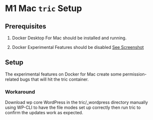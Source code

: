 # M1 Mac `tric` Setup

## Prerequisites

1. Docker Desktop For Mac should be installed and running.

2. Docker Experimental Features should be disabled [See Screenshot](https://drive.google.com/file/d/1ccghYtRqw2mqKUHNHKbC5Y7XjPBQoXz1/view?usp=sharing)

## Setup

The experimental features on Docker for Mac create some permission-related bugs that will hit the tric container. 

### Workaround

Download wp core WordPress in the tric/_wordpress directory manually using WP-CLI to have the file modes set up correctly then run tric to confirm the updates work as expected.
